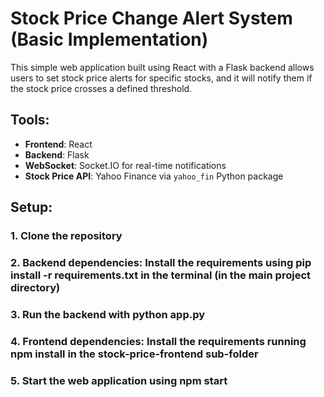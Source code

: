 # Stock Price Change Alert System (Basic Implementation)

This simple web application built using React with a Flask backend allows users to set stock price alerts for specific stocks, and it will notify them if the stock price crosses a defined threshold.


## Tools:

- **Frontend**: React
- **Backend**: Flask
- **WebSocket**: Socket.IO for real-time notifications
- **Stock Price API**: Yahoo Finance via `yahoo_fin` Python package

## Setup:

### 1. Clone the repository
### 2. Backend dependencies: Install the requirements using pip install -r requirements.txt in the terminal (in the main project directory)
### 3. Run the backend with python app.py
### 4. Frontend dependencies: Install the requirements running npm install in the stock-price-frontend sub-folder
### 5. Start the web application using npm start

